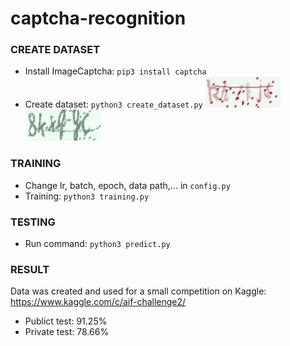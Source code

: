# captcha-recognition
### CREATE DATASET ###
  - Install ImageCaptcha: ```pip3 install captcha ```
  - Create dataset: ```python3 create_dataset.py```
  ![](data/train/c793781cce93bd838c24243d9d24d396.png)
  ![](data/train/ce6a03f96b3aef267e7564dc425a9c78.png)
### TRAINING ### 
  - Change lr, batch, epoch, data path,... in ```config.py``` 
  - Training: ```python3 training.py```
### TESTING ### 
  - Run command: ```python3 predict.py```
### RESULT ####
  Data was created and used for a small competition on Kaggle:
  https://www.kaggle.com/c/aif-challenge2/
  - Publict test: 91.25%
  - Private test: 78.66%

